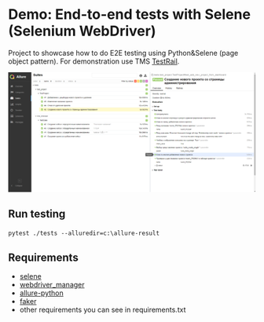 # Demo: End-to-end tests with Selene (Selenium WebDriver)

Project to showcase how to do E2E testing using Python&Selene (page object pattern). For demonstration use TMS [TestRail](https://www.gurock.com/testrail).

![demo python_end-to-end_tests](allure-result.png "Demo: E2E testing using Python&Selene")

## Run testing

```pytest ./tests --alluredir=c:\allure-result```

## Requirements

  - [selene](https://github.com/yashaka/selene)
  - [webdriver_manager](https://github.com/SergeyPirogov/webdriver_manager)
  - [allure-python](https://github.com/allure-framework/allure-python)
  - [faker](https://github.com/joke2k/faker)
  - other requirements you can see in requirements.txt